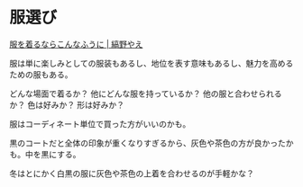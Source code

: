 # 服選び

[服を着るならこんなふうに | 縞野やえ](https://www.amazon.co.jp/dp/B018V21MIW)

服は単に楽しみとしての服装もあるし、地位を表す意味もあるし、魅力を高めるための服もある。

どんな場面で着るか？
他にどんな服を持っているか？
他の服と合わせられるか？
色は好みか？
形は好みか？

服はコーディネート単位で買った方がいいのかも。

黒のコートだと全体の印象が重くなりすぎるから、灰色や茶色の方が良かったかも。中を黒にする。

冬はとにかく白黒の服に灰色や茶色の上着を合わせるのが手軽かな？
